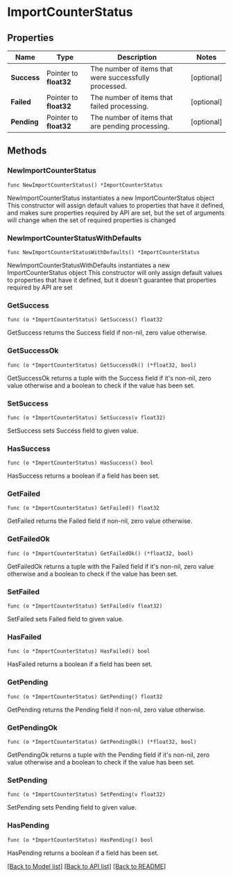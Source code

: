 # ImportCounterStatus

## Properties

Name | Type | Description | Notes
------------ | ------------- | ------------- | -------------
**Success** | Pointer to **float32** | The number of items that were successfully processed. | [optional] 
**Failed** | Pointer to **float32** | The number of items that failed processing. | [optional] 
**Pending** | Pointer to **float32** | The number of items that are pending processing. | [optional] 

## Methods

### NewImportCounterStatus

`func NewImportCounterStatus() *ImportCounterStatus`

NewImportCounterStatus instantiates a new ImportCounterStatus object
This constructor will assign default values to properties that have it defined,
and makes sure properties required by API are set, but the set of arguments
will change when the set of required properties is changed

### NewImportCounterStatusWithDefaults

`func NewImportCounterStatusWithDefaults() *ImportCounterStatus`

NewImportCounterStatusWithDefaults instantiates a new ImportCounterStatus object
This constructor will only assign default values to properties that have it defined,
but it doesn't guarantee that properties required by API are set

### GetSuccess

`func (o *ImportCounterStatus) GetSuccess() float32`

GetSuccess returns the Success field if non-nil, zero value otherwise.

### GetSuccessOk

`func (o *ImportCounterStatus) GetSuccessOk() (*float32, bool)`

GetSuccessOk returns a tuple with the Success field if it's non-nil, zero value otherwise
and a boolean to check if the value has been set.

### SetSuccess

`func (o *ImportCounterStatus) SetSuccess(v float32)`

SetSuccess sets Success field to given value.

### HasSuccess

`func (o *ImportCounterStatus) HasSuccess() bool`

HasSuccess returns a boolean if a field has been set.

### GetFailed

`func (o *ImportCounterStatus) GetFailed() float32`

GetFailed returns the Failed field if non-nil, zero value otherwise.

### GetFailedOk

`func (o *ImportCounterStatus) GetFailedOk() (*float32, bool)`

GetFailedOk returns a tuple with the Failed field if it's non-nil, zero value otherwise
and a boolean to check if the value has been set.

### SetFailed

`func (o *ImportCounterStatus) SetFailed(v float32)`

SetFailed sets Failed field to given value.

### HasFailed

`func (o *ImportCounterStatus) HasFailed() bool`

HasFailed returns a boolean if a field has been set.

### GetPending

`func (o *ImportCounterStatus) GetPending() float32`

GetPending returns the Pending field if non-nil, zero value otherwise.

### GetPendingOk

`func (o *ImportCounterStatus) GetPendingOk() (*float32, bool)`

GetPendingOk returns a tuple with the Pending field if it's non-nil, zero value otherwise
and a boolean to check if the value has been set.

### SetPending

`func (o *ImportCounterStatus) SetPending(v float32)`

SetPending sets Pending field to given value.

### HasPending

`func (o *ImportCounterStatus) HasPending() bool`

HasPending returns a boolean if a field has been set.


[[Back to Model list]](../README.md#documentation-for-models) [[Back to API list]](../README.md#documentation-for-api-endpoints) [[Back to README]](../README.md)


